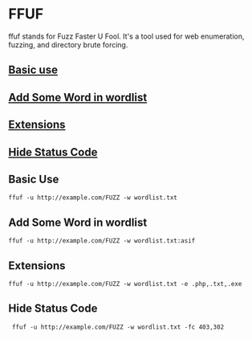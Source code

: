 # FFUF 

ffuf stands for Fuzz Faster U Fool. It's a tool used for web enumeration, fuzzing, and directory brute forcing.

## [Basic use](#basic-use)

## [Add Some Word in wordlist](#add-some-word-in-wordlist)

## [Extensions](#extensions)

## [Hide Status Code](#hide-status-code)





## Basic Use

    ffuf -u http://example.com/FUZZ -w wordlist.txt

## Add Some Word in wordlist

    ffuf -u http://example.com/FUZZ -w wordlist.txt:asif

## Extensions

    ffuf -u http://example.com/FUZZ -w wordlist.txt -e .php,.txt,.exe

## Hide Status Code

     ffuf -u http://example.com/FUZZ -w wordlist.txt -fc 403,302
